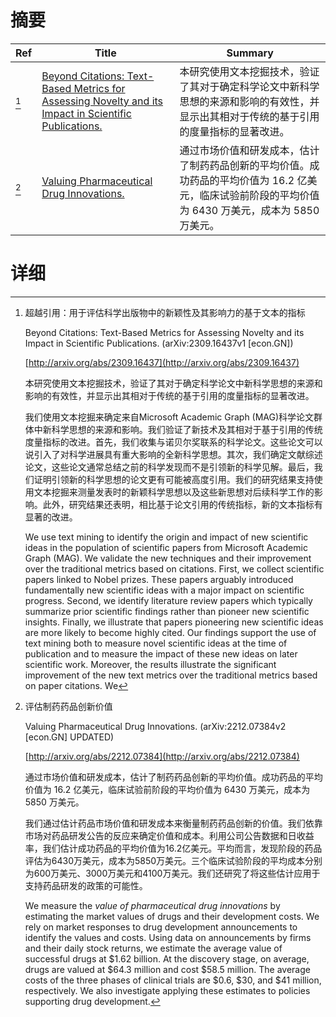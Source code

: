 # 摘要

| Ref | Title | Summary |
| --- | --- | --- |
| [^1] | [Beyond Citations: Text-Based Metrics for Assessing Novelty and its Impact in Scientific Publications.](http://arxiv.org/abs/2309.16437) | 本研究使用文本挖掘技术，验证了其对于确定科学论文中新科学思想的来源和影响的有效性，并显示出其相对于传统的基于引用的度量指标的显著改进。 |
| [^2] | [Valuing Pharmaceutical Drug Innovations.](http://arxiv.org/abs/2212.07384) | 通过市场价值和研发成本，估计了制药药品创新的平均价值。成功药品的平均价值为 16.2 亿美元，临床试验前阶段的平均价值为 6430 万美元，成本为 5850 万美元。 |

# 详细

[^1]: 超越引用：用于评估科学出版物中的新颖性及其影响力的基于文本的指标

    Beyond Citations: Text-Based Metrics for Assessing Novelty and its Impact in Scientific Publications. (arXiv:2309.16437v1 [econ.GN])

    [http://arxiv.org/abs/2309.16437](http://arxiv.org/abs/2309.16437)

    本研究使用文本挖掘技术，验证了其对于确定科学论文中新科学思想的来源和影响的有效性，并显示出其相对于传统的基于引用的度量指标的显著改进。

    

    我们使用文本挖掘来确定来自Microsoft Academic Graph (MAG)科学论文群体中新科学思想的来源和影响。我们验证了新技术及其相对于基于引用的传统度量指标的改进。首先，我们收集与诺贝尔奖联系的科学论文。这些论文可以说引入了对科学进展具有重大影响的全新科学思想。其次，我们确定文献综述论文，这些论文通常总结之前的科学发现而不是引领新的科学见解。最后，我们证明引领新的科学思想的论文更有可能被高度引用。我们的研究结果支持使用文本挖掘来测量发表时的新颖科学思想以及这些新思想对后续科学工作的影响。此外，研究结果还表明，相比基于论文引用的传统指标，新的文本指标有显著的改进。

    We use text mining to identify the origin and impact of new scientific ideas in the population of scientific papers from Microsoft Academic Graph (MAG). We validate the new techniques and their improvement over the traditional metrics based on citations. First, we collect scientific papers linked to Nobel prizes. These papers arguably introduced fundamentally new scientific ideas with a major impact on scientific progress. Second, we identify literature review papers which typically summarize prior scientific findings rather than pioneer new scientific insights. Finally, we illustrate that papers pioneering new scientific ideas are more likely to become highly cited. Our findings support the use of text mining both to measure novel scientific ideas at the time of publication and to measure the impact of these new ideas on later scientific work. Moreover, the results illustrate the significant improvement of the new text metrics over the traditional metrics based on paper citations. We 
    
[^2]: 评估制药药品创新价值

    Valuing Pharmaceutical Drug Innovations. (arXiv:2212.07384v2 [econ.GN] UPDATED)

    [http://arxiv.org/abs/2212.07384](http://arxiv.org/abs/2212.07384)

    通过市场价值和研发成本，估计了制药药品创新的平均价值。成功药品的平均价值为 16.2 亿美元，临床试验前阶段的平均价值为 6430 万美元，成本为 5850 万美元。

    

    我们通过估计药品市场价值和研发成本来衡量制药药品创新的价值。我们依靠市场对药品研发公告的反应来确定价值和成本。利用公司公告数据和日收益率，我们估计成功药品的平均价值为16.2亿美元。平均而言，发现阶段的药品评估为6430万美元，成本为5850万美元。三个临床试验阶段的平均成本分别为600万美元、3000万美元和4100万美元。我们还研究了将这些估计应用于支持药品研发的政策的可能性。

    We measure the $\textit{value of pharmaceutical drug innovations}$ by estimating the market values of drugs and their development costs. We rely on market responses to drug development announcements to identify the values and costs. Using data on announcements by firms and their daily stock returns, we estimate the average value of successful drugs at \$1.62 billion. At the discovery stage, on average, drugs are valued at \$64.3 million and cost \$58.5 million. The average costs of the three phases of clinical trials are \$0.6, \$30, and \$41 million, respectively. We also investigate applying these estimates to policies supporting drug development.
    

